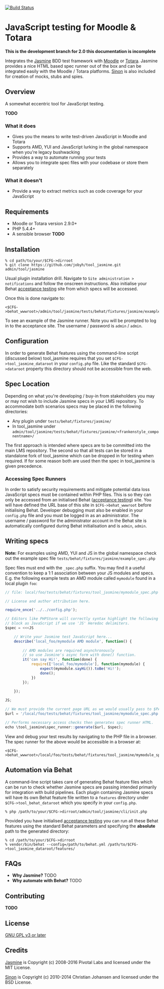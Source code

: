 [![Build Status](https://travis-ci.org/jobyh/tool_jasmine.svg?branch=2.0-development)](https://travis-ci.org/jobyh/tool_jasmine)

# JavaScript testing for Moodle & Totara

**This is the development branch for 2.0 this documentation is incomplete**

Integrates the [Jasmine](https://github.com/jasmine/jasmine) BDD test framework with [Moodle](https://moodle.org/) or [Totara](https://www.totaralms.com/). Jasmine provides a nice HTML based spec runner out of the box and can be integrated easily with the Moodle / Totara platforms. [Sinon](http://sinonjs.org/) is also included for creation of mocks, stubs and spies.

## Overview
A somewhat eccentric tool for JavaScript testing.

**TODO**

### What it does
- Gives you the means to write test-driven JavaScript in Moodle and Totara
- Supports AMD, YUI and JavaScript lurking in the global namespace when you're legacy bushwacking
- Provides a way to automate running your tests
- Allows you to integrate spec files with your codebase or store them separately

### What it doesn't
- Provide a way to extract metrics such as code coverage for your JavaScript

## Requirements
- Moodle or Totara version 2.9.0+
- PHP 5.4.4+
- A sensible browser **TODO**

## Installation

```
% cd path/to/your/$CFG->dirroot
% git clone https://github.com/jobyh/tool_jasmine.git admin/tool/jasmine
```

Usual plugin installation drill. Navigate to `Site administration > notifications` and follow the onscreen instructions. Also initialise your Behat [acceptance testing](https://docs.moodle.org/dev/Running_acceptance_test) site from which specs will be accessed.

Once this is done navigate to:

```
<$CFG->behat_wwwroot>/admin/tool/jasmine/tests/behat/fixtures/jasmine/example_spec.php
```

To see an example of the Jasmine runner. Note you will be prompted to log in to the acceptance site. The username / password is `admin` / `admin`.

## Configuration
In order to generate Behat features using the command-line script (discussed below) tool_jasmine requires that you set `$CFG->tool_jasmine_dataroot` in your `config.php` file. Like the standard `$CFG->dataroot` property this directory should not be accessible from the web.

## Spec Location
Depending on what you're developing / buy-in from stakeholders you may or may not wish to include Jasmine specs in your LMS repository. To accommodate both scenarios specs may be placed in the following directories:

- Any plugin under `tests/behat/fixtures/jasmine/`
- In tool_jasmine under `admin/tool/jasmine/tests/behat/fixtures/jasmine/<frankenstyle_componentname>/`

The first approach is intended where specs are to be committed into the main LMS repository. The second so that all tests can be stored in a standalone fork of tool\_jasmine which can be dropped in for testing when required. If for some reason both are used then the spec in tool\_jasmine is given precedence.

### Accessing Spec Runners

In order to satisfy security requirements and mitigate potential data loss JavaScript specs must be contained within PHP files. This is so they can only be accessed from an initialised Behat ([acceptance testing](https://docs.moodle.org/dev/Running_acceptance_test)) site. You will have defined the URL base of this site in `$CFG->behat_wwwroot` before initialising Behat. Developer debugging must also be enabled in your `config.php` file and you must be logged in as an administrator. The username / password for the administrator account in the Behat site is automatically configured during Behat initialisation and is `admin`, `admin`.

## Writing specs

**Note:** For examples using AMD, YUI and JS in the global namespace check out the example spec file `tests/behat/fixtures/jasmine/example_spec.php`

Spec files must end with the `_spec.php` suffix. You may find it a useful convention to keep a 1:1 association 
between your JS modules and specs. E.g. the following example tests an AMD module called `mymodule` found in a local plugin `foo`: 

```javascript
// file: local/foo/tests/behat/fixtures/tool_jasmine/mymodule_spec.php

// License and author attribution here.

require_once('../../config.php');

// Editors like PHPStorm will correctly syntax highlight the following
// block as JavaScript if we use 'JS' Heredoc delimiters.
$spec = <<<JS

    // Write your Jasmine test JavaScript here...
    describe('local_foo/mymodule AMD module', function() {
    
        // AMD modules are required asynchronously
        // so use Jasmine's async form with done() function.
        it('can say Hi!', function(done) {
            require(['local_foo/mymodule'], function(mymodule) {
                expect(mymodule.sayHi()).toBe('Hi!');
                done();
            })
        });
    
    });

JS;

// We must provide the current page URL as we would usually pass to $PAGE->set_url().
$url = '/local/foo/tests/behat/fixtures/tool_jasmine/mymodule_spec.php';

// Performs necessary access checks then generates spec runner HTML.
echo \tool_jasmine\spec_runner::generate($url, $spec);
```

View and debug your test results by navigating to the PHP file in a browser. The spec runner for the above would be accessible in a browser at:

 ```
 <$CFG->behat_wwwroot>/local/foo/tests/behat/fixtures/tool_jasmine/mymodule_spec.php
 ```

## Automation via Behat

A command-line script takes care of generating Behat feature files which can be run to check whether Jasmine specs are passing intended primarily for integration with build pipelines. Each plugin containing Jasmine specs will have its own Behat feature file written to a `features` directory under `$CFG->tool_behat_dataroot` which you specify in your `config.php`.

```
% php /path/to/your/$CFG->dirroot/admin/tool/jasmine/cli/init.php
```

Provided you have initialised [acceptance testing](https://docs.moodle.org/dev/Running_acceptance_test) you can run all these Behat features using the standard Behat parameters and specifying the **absolute** path to the generated directory:

```
% cd /path/to/your/$CFG->dirroot
% vendor/bin/behat --config=/path/to/behat.yml /path/to/$CFG->tool_jasmine_dataroot/features/
```

## FAQs
- **Why Jasmine?** TODO
- **Why automate with Behat?** TODO

## Contributing
**TODO**

## License
[GNU GPL v3 or later](http://www.gnu.org/copyleft/gpl.html)

## Credits
[Jasmine](https://github.com/jasmine/jasmine) is Copyright (c) 2008-2016 Pivotal Labs and licensed under the MIT License.

[Sinon](http://sinonjs.org/) is Copyright (c) 2010-2014 Christian Johansen and licensed under the BSD License.

